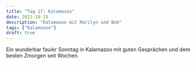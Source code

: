 ```yaml
---
title: "Tag 17: Kalamazoo"
date: 2023-10-15
description: "Kalamazoo mit Marilyn und Bob"
tags: ["Kalamazoo"]
draft: true
---
```


Ein wunderbar fauler Sonntag in Kalamazoo mit guten Gesprächen und dem besten Zmorgen seit Wochen.

